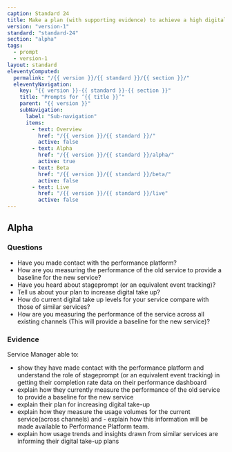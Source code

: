 ```yaml
---
caption: Standard 24
title: Make a plan (with supporting evidence) to achieve a high digital take-up and assisted digital support for users who really need it. Report performance data on the Performance Platform.
version: "version-1"
standard: "standard-24"
section: "alpha"
tags:
  - prompt
  - version-1
layout: standard
eleventyComputed:
  permalink: "/{{ version }}/{{ standard }}/{{ section }}/"
  eleventyNavigation:
    key: "{{ version }}-{{ standard }}-{{ section }}"
    title: "Prompts for ‘{{ title }}’"
    parent: "{{ version }}"
    subNavigation:
      label: "Sub-navigation"
      items:
        - text: Overview
          href: "/{{ version }}/{{ standard }}/"
          active: false
        - text: Alpha
          href: "/{{ version }}/{{ standard }}/alpha/"
          active: true
        - text: Beta
          href: "/{{ version }}/{{ standard }}/beta/"
          active: false
        - text: Live
          href: "/{{ version }}/{{ standard }}/live"
          active: false
---
```


## Alpha

### Questions

- Have you made contact with the performance platform?
- How are you measuring the performance of the old service to provide a baseline for the new service?
- Have you heard about stageprompt (or an equivalent event tracking)?
- Tell us about your plan to increase digital take up?
- How do current digital take up levels for your service compare with those of similar services?
- How are you measuring the performance of the service across all existing channels (This will provide a baseline for the new service)?

### Evidence

Service Manager able to:

- show they have made contact with the performance platform and understand the role of stageprompt (or an equivalent event tracking) in getting their completion rate data on their performance dashboard
- explain how they currently measure the performance of the old service to provide a baseline for the new service
- explain their plan for increasing digital take-up
- explain how they measure the usage volumes for the current service(across channels) and - explain how this information will be made available to Performance Platform team.
- explain how usage trends and insights drawn from similar services are informing their digital take-up plans
